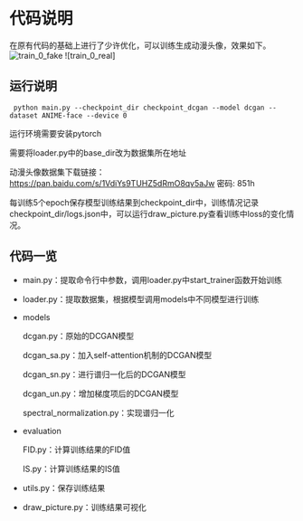 # 代码说明
在原有代码的基础上进行了少许优化，可以训练生成动漫头像，效果如下。
![train_0_fake](https://github.com/hsj576/GAN-Experiment/train_0_fake.jpg)
![train_0_real]


## 运行说明
` python main.py --checkpoint_dir checkpoint_dcgan --model dcgan --dataset ANIME-face --device 0`

运行环境需要安装pytorch

需要将loader.py中的base_dir改为数据集所在地址

动漫头像数据集下载链接：https://pan.baidu.com/s/1VdiYs9TUHZ5dRmO8qv5aJw 密码: 851h

每训练5个epoch保存模型训练结果到checkpoint_dir中，训练情况记录checkpoint_dir/logs.json中，可以运行draw_picture.py查看训练中loss的变化情况。

## 代码一览
- main.py：提取命令行中参数，调用loader.py中start_trainer函数开始训练

- loader.py：提取数据集，根据模型调用models中不同模型进行训练

- models

  dcgan.py：原始的DCGAN模型

  dcgan_sa.py：加入self-attention机制的DCGAN模型

  dcgan_sn.py：进行谱归一化后的DCGAN模型

  dcgan_un.py：增加梯度项后的DCGAN模型

  spectral_normalization.py：实现谱归一化

- evaluation

  FID.py：计算训练结果的FID值

  IS.py：计算训练结果的IS值

- utils.py：保存训练结果

- draw_picture.py：训练结果可视化
